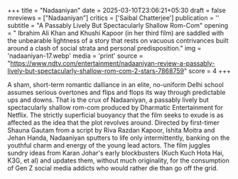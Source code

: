 +++
title = "Nadaaniyan"
date = 2025-03-10T23:06:21+05:30
draft = false
mreviews = ["Nadaaniyan"]
critics = ['Saibal Chatterjee']
publication = ''
subtitle = "A Passably Lively But Spectacularly Shallow Rom-Com"
opening = " Ibrahim Ali Khan and Khushi Kapoor (in her third film) are saddled with the unbearable lightness of a story that rests on vacuous contrivances built around a clash of social strata and personal predisposition."
img = 'nadaaniyan-17.webp'
media = 'print'
source = "https://www.ndtv.com/entertainment/nadaaniyan-review-a-passably-lively-but-spectacularly-shallow-rom-com-2-stars-7868759"
score = 4
+++

A sham, short-term romantic dalliance in an elite, no-uniform Delhi school assumes serious overtones and flips and flops its way through predictable ups and downs. That is the crux of Nadaaniyan, a passably lively but spectacularly shallow rom-com produced by Dharmatic Entertainment for Netflix. The strictly superficial buoyancy that the film seeks to exude is as affected as the idea that the plot revolves around. Directed by first-timer Shauna Gautam from a script by Riva Razdan Kapoor, Ishita Moitra and Jehan Handa, Nadaaniyan sputters to life only intermittently, banking on the youthful charm and energy of the young lead actors. The film juggles sundry ideas from Karan Johar's early blockbusters (Kuch Kuch Hota Hai, K3G, et al) and updates them, without much originality, for the consumption of Gen Z social media addicts who would rather die than go off the grid.
